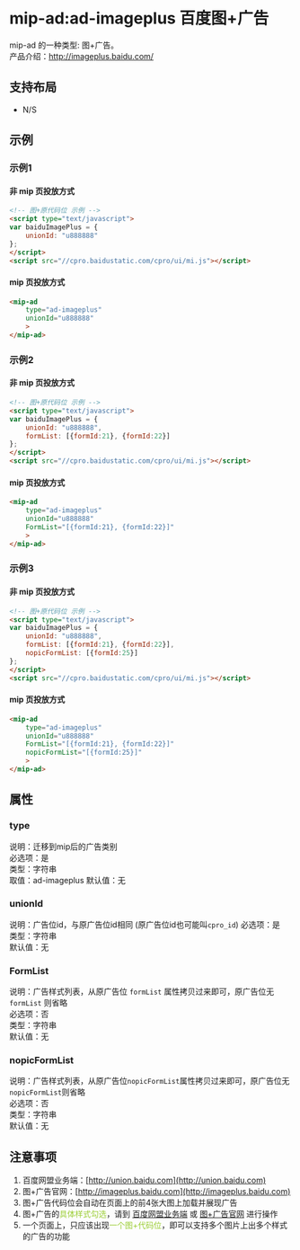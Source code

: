 # mip-ad:ad-imageplus 百度图+广告

mip-ad 的一种类型: 图+广告。  
产品介绍：http://imageplus.baidu.com/

## 支持布局

- N/S 

## 示例

### 示例1

#### 非 mip 页投放方式

```html
<!-- 图+原代码位 示例 -->
<script type="text/javascript">
var baiduImagePlus = {
    unionId: "u888888"
};
</script>
<script src="//cpro.baidustatic.com/cpro/ui/mi.js"></script>
```

#### mip 页投放方式

```html
<mip-ad 
    type="ad-imageplus"
    unionId="u888888"
    >
</mip-ad>
```

### 示例2

#### 非 mip 页投放方式

```html
<!-- 图+原代码位 示例 -->
<script type="text/javascript">
var baiduImagePlus = {
    unionId: "u888888",
    formList: [{formId:21}, {formId:22}]
};
</script>
<script src="//cpro.baidustatic.com/cpro/ui/mi.js"></script>
```

#### mip 页投放方式

```html
<mip-ad 
    type="ad-imageplus"
    unionId="u888888"
    FormList="[{formId:21}, {formId:22}]"
    >
</mip-ad>
```

### 示例3

#### 非 mip 页投放方式

```html
<!-- 图+原代码位 示例 -->
<script type="text/javascript">
var baiduImagePlus = {
    unionId: "u888888",
    formList: [{formId:21}, {formId:22}],
    nopicFormList: [{formId:25}]
};
</script>
<script src="//cpro.baidustatic.com/cpro/ui/mi.js"></script>
```

#### mip 页投放方式

```html
<mip-ad 
    type="ad-imageplus"
    unionId="u888888"
    FormList="[{formId:21}, {formId:22}]"
    nopicFormList="[{formId:25}]"
    >
</mip-ad>
```



## 属性

### type

说明：迁移到mip后的广告类别  
必选项：是  
类型：字符串  
取值：ad-imageplus 
默认值：无

### unionId

说明：广告位id，与原广告位id相同 (原广告位id也可能叫`cpro_id`) 
必选项：是  
类型：字符串  
默认值：无

### FormList

说明：广告样式列表，从原广告位 `formList` 属性拷贝过来即可，原广告位无 `formList` 则省略  
必选项：否  
类型：字符串  
默认值：无

### nopicFormList

说明：广告样式列表，从原广告位`nopicFormList`属性拷贝过来即可，原广告位无`nopicFormList`则省略     
必选项：否  
类型：字符串    
默认值：无

## 注意事项

1. 百度网盟业务端：[http://union.baidu.com](http://union.baidu.com)
2. 图+广告官网：[http://imageplus.baidu.com](http://imageplus.baidu.com)
3. 图+广告代码位会自动在页面上的前4张大图上加载并展现广告
4. 图+广告的<font color="yellowgreen">具体样式勾选</font>，请到 [百度网盟业务端](http://union.baidu.com) 或 [图+广告官网](http://imageplus.baidu.com) 进行操作
5. 一个页面上，只应该出现<font color="yellowgreen">一个图+代码位</font>，即可以支持多个图片上出多个样式的广告的功能
